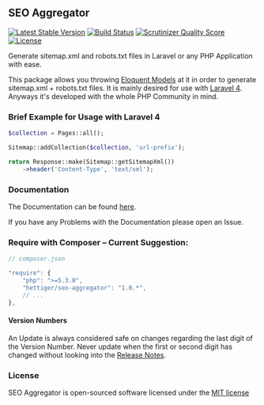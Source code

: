 ## SEO Aggregator

[![Latest Stable Version](https://poser.pugx.org/hettiger/seo-aggregator/version.png)](https://packagist.org/packages/hettiger/seo-aggregator) [![Build Status](https://travis-ci.org/hettiger/seo-aggregator.png?branch=master)](https://travis-ci.org/hettiger/seo-aggregator) [![Scrutinizer Quality Score](https://scrutinizer-ci.com/g/hettiger/seo-aggregator/badges/quality-score.png?s=51d0f6f08bc4f4f905d34bd633ccbecdb04cfdc0)](https://scrutinizer-ci.com/g/hettiger/seo-aggregator/) [![License](https://poser.pugx.org/hettiger/seo-aggregator/license.png)](https://packagist.org/packages/hettiger/seo-aggregator)

Generate sitemap.xml and robots.txt files in Laravel or any PHP Application with ease.

This package allows you throwing [Eloquent Models](https://github.com/illuminate/database) at it in order to generate
sitemap.xml + robots.txt files. It is mainly desired for use with [Laravel 4](http://laravel.com). Anyways it's
developed with the whole PHP Community in mind.

### Brief Example for Usage with Laravel 4

```php
$collection = Pages::all();

Sitemap::addCollection($collection, 'url-prefix');

return Response::make(Sitemap::getSitemapXml())
    ->header('Content-Type', 'text/xml');
```

### Documentation

The Documentation can be found [here](docs/index.md).

If you have any Problems with the Documentation please open an Issue.

### Require with Composer – Current Suggestion:

```js
// composer.json

"require": {
    "php": ">=5.3.0",
    "hettiger/seo-aggregator": "1.0.*",
    // ...
},
```

#### Version Numbers

An Update is always considered safe on changes regarding the last digit of the Version Number. Never update when the
first or second digit has changed without looking into the [Release Notes](release-notes.md).

### License

SEO Aggregator is open-sourced software licensed under the [MIT license](http://opensource.org/licenses/MIT)

